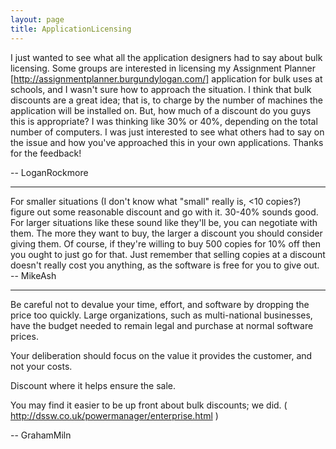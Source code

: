 ```yaml
---
layout: page
title: ApplicationLicensing
---
```





I just wanted to see what all the application designers had to say about bulk licensing.  Some groups are interested in licensing my Assignment Planner [http://assignmentplanner.burgundylogan.com/] application for bulk uses at schools, and I wasn't sure how to approach the situation.  I think that bulk discounts are a great idea;  that is, to charge by the number of machines the application will be installed on.  But, how much of a discount do you guys this is appropriate?  I was thinking like 30% or 40%, depending on the total number of computers.  I was just interested to see what others had to say on the issue and how you've approached this in your own applications.  Thanks for the feedback!

-- LoganRockmore

----
For smaller situations (I don't know what "small" really is, <10 copies?) figure out some reasonable discount and go with it. 30-40% sounds good. For larger situations like these sound like they'll be, you can negotiate with them. The more they want to buy, the larger a discount you should consider giving them. Of course, if they're willing to buy 500 copies for 10% off then you ought to just go for that. Just remember that selling copies at a discount doesn't really cost you anything, as the software is free for you to give out. -- MikeAsh

----
Be careful not to devalue your time, effort, and software by dropping the price too quickly. Large organizations, such as multi-national businesses, have the budget needed to remain legal and purchase at normal software prices.

Your deliberation should focus on the value it provides the customer, and not your costs.

Discount where it helps ensure the sale.

You may find it easier to be up front about bulk discounts; we did. ( http://dssw.co.uk/powermanager/enterprise.html )

-- GrahamMiln


